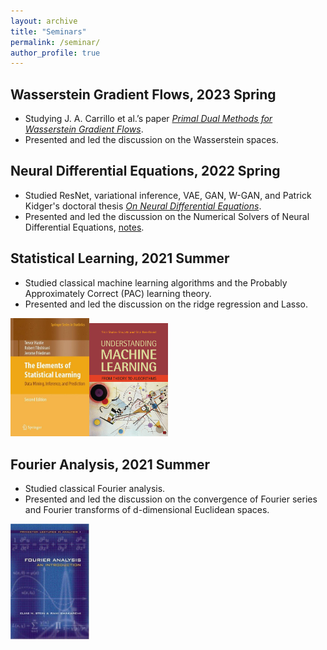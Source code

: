 ```yaml
---
layout: archive
title: "Seminars"
permalink: /seminar/
author_profile: true
---
```

## Wasserstein Gradient Flows, 2023 Spring
- Studying J. A. Carrillo et al.’s paper *[Primal Dual Methods for Wasserstein Gradient Flows](https://link.springer.com/article/10.1007/s10208-021-09503-1)*.
- Presented and led the discussion on the Wasserstein spaces.

## Neural Differential Equations, 2022 Spring
- Studied ResNet, variational inference, VAE, GAN, W-GAN, and Patrick Kidger's doctoral thesis *[On Neural Differential Equations](https://arxiv.org/abs/2202.02435)*.
- Presented and led the discussion on the Numerical Solvers of Neural Differential Equations, [notes](https://github.com/Hv1000/Hv1000.github.io/blob/master/files/Numerical_Solvers_of_Neural_Differential_Equations.pdf).

## Statistical Learning, 2021 Summer
- Studied classical machine learning algorithms and the Probably Approximately Correct (PAC) learning theory.
- Presented and led the discussion on the ridge regression and Lasso.

<img src="/images/the-element-of-statistical-learning.jpg" style="width:25%;" /><img src="/images/understanding-machine-learning.jpg" style="width:25%;" />

## Fourier Analysis, 2021 Summer
- Studied classical Fourier analysis.
- Presented and led the discussion on the convergence of Fourier series and Fourier transforms of d-dimensional Euclidean spaces. 

<img src="/images/fourier-analysis.jpg" style="width:25%;" />

